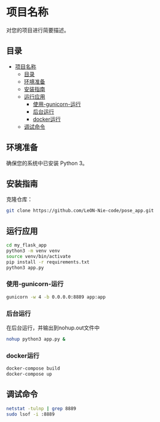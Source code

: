 # 项目名称

对您的项目进行简要描述。

## 目录

- [项目名称](#项目名称)
  - [目录](#目录)
  - [环境准备](#环境准备)
  - [安装指南](#安装指南)
  - [运行应用](#运行应用)
    - [使用-gunicorn-运行](#使用-gunicorn-运行)
    - [后台运行](#后台运行)
    - [docker运行](#docker运行)
  - [调试命令](#调试命令)
  
## 环境准备

确保您的系统中已安装 Python 3。

## 安装指南

克隆仓库：

```bash
git clone https://github.com/LeON-Nie-code/pose_app.git
```

## 运行应用

```bash
cd my_flask_app
python3 -m venv venv
source venv/bin/activate
pip install -r requirements.txt
python3 app.py
```

### 使用-gunicorn-运行

```bash
gunicorn -w 4 -b 0.0.0.0:8889 app:app
```

### 后台运行

在后台运行，并输出到nohup.out文件中

```bash
nohup python3 app.py &
```

### docker运行

```bash
docker-compose build
docker-compose up
```


## 调试命令

```bash
netstat -tulnp | grep 8889
sudo lsof -i :8889
```

